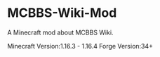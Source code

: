 # MCBBS-Wiki-Mod
A Minecraft mod about MCBBS Wiki.

Minecraft Version:1.16.3 - 1.16.4
Forge Version:34+
